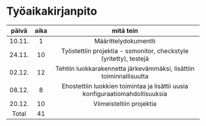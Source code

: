 # Työaikakirjanpito

|päivä	|aika	|mitä tein|
|:----:	|:----:	|:----:|
|10.11.	|1	|Määrittelydokumentti|
|24.11. |10 |Työstettiin projektia - ssmonitor, checkstyle (yritetty), testejä|
|02.12. |12 |Tehtiin luokkarakennetta järkevämmäksi, lisättiin toiminnallisuutta|
|08.12. |8  |Ehostettiin luokkien toimintaa ja lisättii uusia konfiguraatiomahdollisuuksia|
|20.12. |10 |Viimeisteltiin projektia|
|Total  |41|
